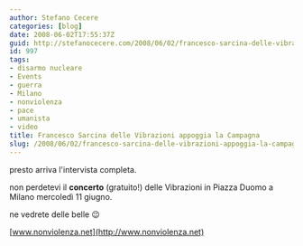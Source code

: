 ```yaml
---
author: Stefano Cecere
categories: [blog]
date: 2008-06-02T17:55:37Z
guid: http://stefanocecere.com/2008/06/02/francesco-sarcina-delle-vibrazioni-appoggia-la-campagna/
id: 997
tags:
- disarmo nucleare
- Events
- guerra
- Milano
- nonviolenza
- pace
- umanista
- video
title: Francesco Sarcina delle Vibrazioni appoggia la Campagna
slug: /2008/06/02/francesco-sarcina-delle-vibrazioni-appoggia-la-campagna/
---
```


presto arriva l'intervista completa.
  
non perdetevi il **concerto** (gratuito!) delle Vibrazioni in Piazza Duomo a Milano mercoledì 11 giugno.
  
ne vedrete delle belle 😉

[www.nonviolenza.net](http://www.nonviolenza.net)